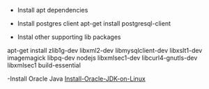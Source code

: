 - Install apt dependencies 

- Install postgres client
apt-get install postgresql-client

- Instal other supporting lib packages

 apt-get install zlib1g-dev libxml2-dev libmysqlclient-dev libxslt1-dev   imagemagick libpq-dev nodejs libxmlsec1-dev libcurl4-gnutls-dev   libxmlsec1 build-essential

-Install Oracle Java
[Install-Oracle-JDK-on-Linux](https://github.com/m-narayan/beacon/wiki/Install-Oracle-JDK-on-Linux)